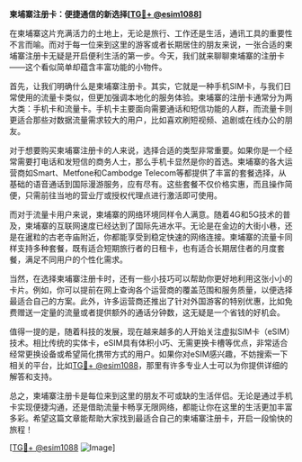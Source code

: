 **柬埔寨注册卡：便捷通信的新选择[[TG💪+ @esim1088](https://t.me/s/esim1088)]**

在柬埔寨这片充满活力的土地上，无论是旅行、工作还是生活，通讯工具的重要性不言而喻。而对于每一位来到这里的游客或者长期居住的朋友来说，一张合适的柬埔寨注册卡无疑是开启便利生活的第一步。今天，我们就来聊聊柬埔寨的注册卡——这个看似简单却蕴含丰富功能的小物件。

首先，让我们明确什么是柬埔寨注册卡。其实，它就是一种手机SIM卡，与我们日常使用的流量卡类似，但更加强调本地化的服务体验。柬埔寨的注册卡通常分为两大类：手机卡和流量卡。手机卡主要面向需要通话和短信功能的人群，而流量卡则更适合那些对数据流量需求较大的用户，比如喜欢刷短视频、追剧或在线办公的朋友。

对于想要购买柬埔寨注册卡的人来说，选择合适的类型非常重要。如果你是一个经常需要打电话和发短信的商务人士，那么手机卡显然是你的首选。柬埔寨的各大运营商如Smart、Metfone和Cambodge Telecom等都提供了丰富的套餐选择，从基础的语音通话到国际漫游服务，应有尽有。这些套餐不仅价格实惠，而且操作简便，只需前往当地的营业厅或授权代理点进行激活即可使用。

而对于流量卡用户来说，柬埔寨的网络环境同样令人满意。随着4G和5G技术的普及，柬埔寨的互联网速度已经达到了国际先进水平。无论是在金边的大街小巷，还是在暹粒的古老寺庙附近，你都能享受到稳定快速的网络连接。柬埔寨的流量卡同样支持多种套餐，既有适合短期旅行者的日租卡，也有适合长期居住者的月度套餐，满足不同用户的个性化需求。

当然，在选择柬埔寨注册卡时，还有一些小技巧可以帮助你更好地利用这张小小的卡片。例如，你可以提前在网上查询各个运营商的覆盖范围和服务质量，以便选择最适合自己的方案。此外，许多运营商还推出了针对外国游客的特别优惠，比如免费赠送一定量的流量或者提供额外的通话分钟数，这无疑是一个省钱的好机会。

值得一提的是，随着科技的发展，现在越来越多的人开始关注虚拟SIM卡（eSIM）技术。相比传统的实体卡，eSIM具有体积小巧、无需更换卡槽等优点，非常适合经常更换设备或希望简化携带方式的用户。如果你对eSIM感兴趣，不妨搜索一下相关的平台，比如[TG💪+ @esim1088](https://t.me/s/esim1088)，那里有许多专业人士可以为你提供详细的解答和支持。

总之，柬埔寨注册卡是每位来到这里的朋友不可或缺的生活伴侣。无论是通过手机卡实现便捷沟通，还是借助流量卡畅享无限网络，都能让你在这里的生活更加丰富多彩。希望这篇文章能帮助大家找到最适合自己的柬埔寨注册卡，开启一段愉快的旅程！

[[TG💪+ @esim1088](https://t.me/s/esim1088) ![Image](https://i.postimg.cc/4NQfJmqS/Snipaste-2025-05-13-00-14-12.png)]